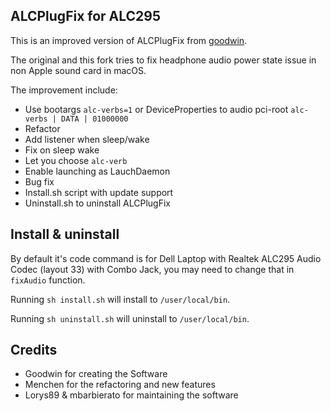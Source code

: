 ALCPlugFix for ALC295
----------

This is an improved version of ALCPlugFix from [goodwin](https://github.com/goodwin/ALCPlugFix).

The original and this fork tries to fix headphone audio power state issue in non Apple sound card in macOS.

The improvement include:

 - Use bootargs `alc-verbs=1` or DeviceProperties to audio pci-root `alc-verbs | DATA | 01000000`
 - Refactor
 - Add listener when sleep/wake
 - Fix on sleep wake
 - Let you choose `alc-verb`
 - Enable launching as LauchDaemon
 - Bug fix
 - Install.sh script with update support
 - Uninstall.sh to uninstall ALCPlugFix

Install & uninstall
-------
By default it's code command is for Dell Laptop with Realtek ALC295 Audio Codec (layout 33) with Combo Jack, you may need to change that in `fixAudio` function.

Running `sh install.sh` will install to `/user/local/bin`.

Running `sh uninstall.sh` will uninstall to `/user/local/bin`.


Credits
-----

- Goodwin for creating the Software
- Menchen for the refactoring and new features
- Lorys89 & mbarbierato for maintaining the software
